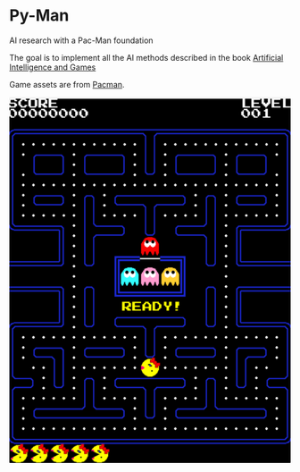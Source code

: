 # Py-Man

AI research with a Pac-Man foundation

The goal is to implement all the AI methods described in the book [Artificial Intelligence and Games](https://www.amazon.com/Artificial-Intelligence-Games-Georgios-Yannakakis/dp/3319635182?nodl=1&dplnkId=8572224e-4222-4d14-b38d-547b92d763c9)

Game assets are from [Pacman](https://pacmancode.com/). 

![image](pacman.png)
